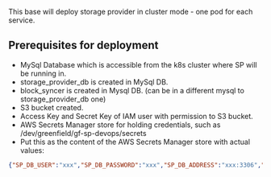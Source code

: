 This base will deploy storage provider in cluster mode - one pod for each service.

## Prerequisites for deployment
- MySql Database which is accessible from the k8s cluster where SP will be running in.
- storage_provider_db is created in MySql DB.
- block_syncer is created in Mysql DB. (can be in a different mysql to storage_provider_db one)
- S3 bucket created.
- Access Key and Secret Key of IAM user with permission to S3 bucket.
- AWS Secrets Manager store for holding credentials, such as /dev/greenfield/gf-sp-devops/secrets
- Put this as the content of the AWS Secrets Manager store with actual values:
```json
{"SP_DB_USER":"xxx","SP_DB_PASSWORD":"xxx","SP_DB_ADDRESS":"xxx:3306","SP_DB_DATABASE":"storage_provider_db","BLOCK_SYNCER_DSN":"xxx","BLOCK_SYNCER_DB_USER":"xxx","BLOCK_SYNCER_DB_PASSWORD":"xxx","BS_DB_USER":"xxx","BS_DB_PASSWORD":"xxx","BS_DB_ADDRESS":"xxx:3306","BS_DB_DATABASE":"block_syncer","SIGNER_OPERATOR_PRIV_KEY":"AAAAAAAAAAAAAAAAAAAAAAAAAAAAAAAAAAAAAAAAAAAAAAAAAAAAAAAAAAAAAAAA","SIGNER_FUNDING_PRIV_KEY":"AAAAAAAAAAAAAAAAAAAAAAAAAAAAAAAAAAAAAAAAAAAAAAAAAAAAAAAAAAAAAAAA","SIGNER_APPROVAL_PRIV_KEY":"AAAAAAAAAAAAAAAAAAAAAAAAAAAAAAAAAAAAAAAAAAAAAAAAAAAAAAAAAAAAAAAA","SIGNER_SEAL_PRIV_KEY":"AAAAAAAAAAAAAAAAAAAAAAAAAAAAAAAAAAAAAAAAAAAAAAAAAAAAAAAAAAAAAAAA","AWS_ACCESS_KEY":"xxx","AWS_SECRET_KEY":"xxx","BUCKET_URL":"xxx"}
```